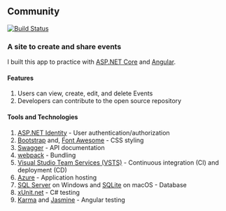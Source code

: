 ## Community 

[![Build Status](https://crgolden.visualstudio.com/_apis/public/build/definitions/2119507e-acf8-4992-8886-bb710544b05f/2/badge)](https://crgolden.visualstudio.com/deeprog/_build)

### A site to create and share events 

I built this app to practice with [ASP.NET Core](https://www.asp.net/core) and [Angular](https://angular.io/).

#### Features

1. Users can view, create, edit, and delete Events
2. Developers can contribute to the open source repository

#### Tools and Technologies

1. [ASP.NET Identity](https://www.asp.net/identity) - User authentication/authorization
2. [Bootstrap](http://getbootstrap.com/) and, [Font Awesome](https://fontawesome.com/) - CSS styling
3. [Swagger](https://swagger.io/) - API documentation
4. [webpack](https://webpack.js.org/) - Bundling
5. [Visual Studio Team Services (VSTS)](https://visualstudio.com/) - Continuous integration (CI) and deployment (CD)
6. [Azure](https://azure.microsoft.com/) - Application hosting
7. [SQL Server](https://www.microsoft.com/en-us/cloud-platform/sql-server) on Windows and [SQLite](https://www.sqlite.org/) on macOS - Database
8. [xUnit.net](https://xunit.github.io/) - C# testing
9. [Karma](http://karma-runner.github.io/2.0/) and [Jasmine](https://jasmine.github.io/) - Angular testing